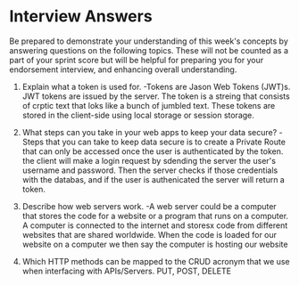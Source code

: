 # Interview Answers
Be prepared to demonstrate your understanding of this week's concepts by answering questions on the following topics. These will not be counted as a part of your sprint score but will be helpful for preparing you for your endorsement interview, and enhancing overall understanding.


1. Explain what a token is used for.
-Tokens are Jason Web Tokens (JWT)s. JWT tokens are issued by the server. The token is a streing that consists of crptic text that loks like a bunch of jumbled text. These tokens are stored in the client-side using local storage or session storage. 

2. What steps can you take in your web apps to keep your data secure?
-Steps that you can take to keep data secure is to create a Private Route that can only be accessed once the user is authenticated by the token.  the client will make a login request by sdending the server the user's username and password. Then the server checks if those credentials with the databas, and if the user is authenicated the server will return a token. 

3. Describe how web servers work.
-A web server could be a computer that stores the code for a website or a program that runs on a computer. A computer is connected to the internet and storesx code from different websites that are shared worldwide. When the code is loaded for our website on a computer we then say the computer is hosting our website

4. Which HTTP methods can be mapped to the CRUD acronym that we use when interfacing with APIs/Servers.
PUT, POST, DELETE